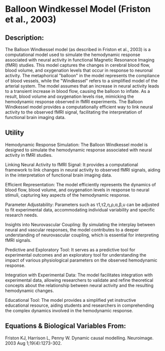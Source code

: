 # Balloon Windkessel Model (Friston et al., 2003)

## Description:

The Balloon Windkessel model (as described in Friston et al., 2003) is a computational model used to simulate the hemodynamic response associated with neural activity in functional Magnetic Resonance Imaging (fMRI) studies. This model captures the changes in cerebral blood flow, blood volume, and oxygenation levels that occur in response to neuronal activity. The metaphorical "balloon" in the model represents the compliance of blood vessels, while the "Windkessel" refers to a simplified model of the arterial system. The model assumes that an increase in neural activity leads to a transient increase in blood flow, causing the balloon to inflate. As a result, blood volume and oxygenation levels rise, mimicking the hemodynamic response observed in fMRI experiments. The Balloon Windkessel model provides a computationally efficient way to link neural activity to the observed fMRI signal, facilitating the interpretation of functional brain imaging data.


## Utility

Hemodynamic Response Simulation: The Balloon Windkessel model is designed to simulate the hemodynamic response associated with neural activity in fMRI studies.

Linking Neural Activity to fMRI Signal: It provides a computational framework to link changes in neural activity to observed fMRI signals, aiding in the interpretation of functional brain imaging data.

Efficient Representation: The model efficiently represents the dynamics of blood flow, blood volume, and oxygenation levels in response to neural stimuli, capturing key aspects of the hemodynamic response.

Parameter Adjustability: Parameters such as τ1,τ2,η,ρ,α,β,υ can be adjusted to fit experimental data, accommodating individual variability and specific research needs.

Insights into Neurovascular Coupling: By simulating the interplay between neural and vascular responses, the model contributes to a deeper understanding of neurovascular coupling, which is essential for interpreting fMRI signals.

Predictive and Exploratory Tool: It serves as a predictive tool for experimental outcomes and an exploratory tool for understanding the impact of various physiological parameters on the observed hemodynamic response.

Integration with Experimental Data: The model facilitates integration with experimental data, allowing researchers to validate and refine theoretical concepts about the relationship between neural activity and the resulting hemodynamic changes.

Educational Tool: The model provides a simplified yet instructive educational resource, aiding students and researchers in comprehending the complex dynamics involved in the hemodynamic response.



## Equations & Biological Variables From:

Friston KJ, Harrison L, Penny W. Dynamic causal modelling. Neuroimage. 2003 Aug 1;19(4):1273-302. 